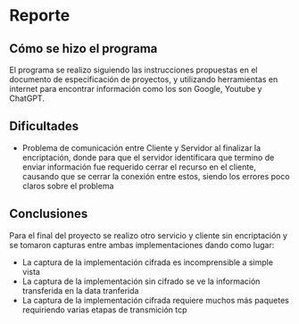 # Reporte

## Cómo se hizo el programa

El programa se realizo siguiendo las instrucciones propuestas en el documento de especificación de proyectos, y utilizando herramientas en internet para encontrar información como los son Google, Youtube y ChatGPT.

## Dificultades

* Problema de comunicación entre Cliente y Servidor al finalizar la encriptación, donde para que el servidor identificara que termino de enviar información fue requerido cerrar el recurso en el cliente, causando que se cerrar la conexión entre estos, siendo los errores poco claros sobre el problema

## Conclusiones

Para el final del proyecto se realizo otro servicio y cliente sin encriptación y se tomaron capturas entre ambas implementaciones dando como lugar:

* La captura de la implementación cifrada es incomprensible a simple vista
* La captura de la implementación sin cifrado se ve la información transferida en la data tranferida
* La captura de la implementación cifrada requiere muchos más paquetes requiriendo varias etapas de transmición tcp
